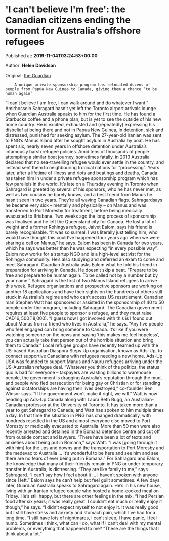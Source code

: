 
# 'I can't believe I'm free': the Canadian citizens ending the torment for Australia’s offshore refugees

Published at: **2019-11-04T03:24:53+00:00**

Author: **Helen Davidson**

Original: [the Guardian](https://www.theguardian.com/australia-news/2019/nov/04/i-cant-believe-im-free-the-canadian-citizens-ending-the-torment-for-australias-offshore-refugees)


        A unique private sponsorship program has relocated dozens of people from Papua New Guinea to Canada, giving them a chance ‘to be human again’
      
“I can’t believe I am free, I can walk around and do whatever I want.”
Amirhossein Sahragard hasn’t yet left the Toronto airport arrivals lounge when Guardian Australia speaks to him for the first time. He has found a Starbucks coffee and a phone plan, but is yet to see the outside of his new home country.
He is excited, exhausted and (repeatedly) expressing his disbelief at being there and not in Papua New Guinea, in detention, sick and distressed, punished for seeking asylum.
The 27-year-old Iranian was sent to PNG’s Manus Island after he sought asylum in Australia by boat. He has spent six, nearly seven years in offshore detention under Australia’s infamously harsh refugee policies.
Amid tens of thousands of people attempting a similar boat journey, sometimes fatally, in 2013 Australia declared that no sea-travelling refugee would ever settle in the country, and instead sent them to neighbouring tropical nations for “processing”.
Years later, after a lifetime of illness and riots and beatings and deaths, Canada has taken him in under a private refugee sponsorship program which has few parallels in the world.
It’s late on a Thursday evening in Toronto when Sahragard is greeted by several of his sponsors, who he has never met, as well as two cousins he barely knows, and a best friend from Manus he hasn’t seen in two years. They’re all waving Canadian flags.
Sahragardsays he became very sick – mentally and physically – on Manus and was transferred to Port Moresby for treatment, before being medically evacuated to Brisbane.
Two weeks ago the long process of sponsorship was finalised and he left the Queensland city for Canada.
He lost a lot of weight and a former Rohingya refugee, Jaivet Ealom, says his friend is barely recognisable.
“It was so surreal. I was literally just telling him, who would have thought this could’ve happened four years ago when we were sharing a cell on Manus,” he says.
Ealom has been in Canada for two years, which he says was better than he was expecting “in every possible way”. Ealom now works for a startup NGO and is a high-level activist for the Rohingya community. He’s also studying and deferred an exam to come and meet Sahragard.
Guardian Australia asks Ealom what he told his friend in preparation for arriving in Canada. He doesn’t skip a beat.
“Prepare to be free and prepare to be human again. To be called not by a number but by your name.”
Sahragard is the first of two Manus Island refugees to arrive this week. Refugee organisations and prospective sponsors are working on another 18 applications and have their sights on the hundreds of others still stuck in Australia’s regime and who can’t access US resettlement.
Canadian man Stephen Watt has sponsored or assisted in the sponsorship of 40 to 50 people under the program, including Sahragard. The Canadian government requires at least five people to sponsor a refugee, and they must raise CAD$16,500 ($18,000).
“I guess how I got involved with this is I found out about Manus from a friend who lives in Australia,” he says.
“Any five people who feel engaged can bring someone to Canada. It’s like if you were watching someone on the news and saying ‘this makes me feel hopeless’, you can actually take that person out of the horrible situation and bring them to Canada.”
Local refugee groups have recently teamed up with the US-based Australian Diaspora Steps Up organisation, known as Ads-Up, to connect supportive Canadians with refugees needing a new home.
Ads-Up USA was founded to support Manus and Nauru refugees arriving under the US-Australian refugee deal.
“Whatever you think of the politics, the status quo is bad for everyone – taxpayers are wasting billions to warehouse people, the government is dragging Australia’s reputation through the mud, and people who fled persecution for being gay or Christian or for standing against dictatorships are having their lives destroyed,” co-founder Ben Winsor says.
“If the government won’t make it right, we will.”
Watt is now heading up Ads-Up Canada along with Laura Beth Bugg, an Australian-Canadian professor at the University of Toronto.
It has taken more than a year to get Sahragard to Canada, and Watt has spoken to him multiple times a day. In that time the situation in PNG has changed dramatically, with hundreds resettled in the US and almost everyone else moved to Port Moresby or medically evacuated to Australia. More than 50 men were also recently arrested and detained in the Bomana detention centre and cut off from outside contact and lawyers.
“There have been a lot of texts and anxieties about being put in Bomana,” says Watt.
“I was [going through it with him] for the ups and downs and the transportation to Port Moresby and the medevac to Australia … It’s wonderful to be here and see him and see there are no fears of ever being put in Bomana.”
For Sahragard and Ealom, the knowledge that many of their friends remain in PNG or under temporary transfer in Australia, is distressing.
“They are like family to me,” says Sahragard. “I can’t say how I feel about it … I haven’t spoken with anyone since I left.”
Ealom says he can’t help but feel guilt sometimes.
A few days later, Guardian Australia speaks to Sahragard again. He’s in his new house, living with an Iranian refugee couple who hosted a home-cooked meal on Friday.
He’s still happy, but there are other feelings in the mix.
“I had Persian food after six years; it was really great. I couldn’t eat much or really enjoy it though,” he says.
“I didn’t expect myself to not enjoy it. It was really good but I still have stress and anxiety and stomach pain, which I’ve had for a long time.
“I still have lots of nightmares, I can’t sleep, I have panic, I feel numb. Sometimes I think, what can I do, what if I can’t deal with my mental problems, or everything that happened to me?
“These are the things that I think about a lot.”
